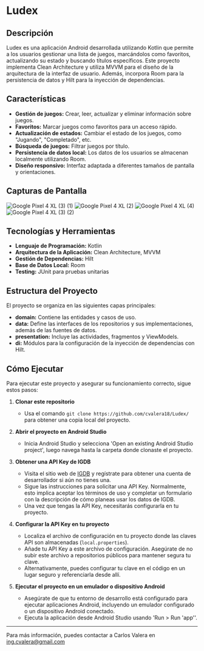 # Ludex

## Descripción
Ludex es una aplicación Android desarrollada utilizando Kotlin que permite a los usuarios gestionar una lista de juegos, marcándolos como favoritos, actualizando su estado y buscando títulos específicos. Este proyecto implementa Clean Architecture y utiliza MVVM para el diseño de la arquitectura de la interfaz de usuario. Además, incorpora Room para la persistencia de datos y Hilt para la inyección de dependencias.

## Características
- **Gestión de juegos:** Crear, leer, actualizar y eliminar información sobre juegos.
- **Favoritos:** Marcar juegos como favoritos para un acceso rápido.
- **Actualización de estados:** Cambiar el estado de los juegos, como "Jugando", "Completado", etc.
- **Búsqueda de juegos:** Filtrar juegos por título.
- **Persistencia de datos local:** Los datos de los usuarios se almacenan localmente utilizando Room.
- **Diseño responsivo:** Interfaz adaptada a diferentes tamaños de pantalla y orientaciones.

## Capturas de Pantalla
![Google Pixel 4 XL (3) (1)](https://github.com/cvalera18/Ludex/assets/57680708/4c20495b-d76f-493e-85c4-dfecd47dbb45) ![Google Pixel 4 XL (2)](https://github.com/cvalera18/Ludex/assets/57680708/62fdfd11-9ea1-4798-9556-a4541b8cc2d5) ![Google Pixel 4 XL (4)](https://github.com/cvalera18/Ludex/assets/57680708/313f30bb-219e-4b1f-8fc0-d1413bfaca47) ![Google Pixel 4 XL (3) (2)](https://github.com/cvalera18/Ludex/assets/57680708/8cbf15d9-b090-479f-a48f-46dd94c6bc87)

## Tecnologías y Herramientas
- **Lenguaje de Programación:** Kotlin
- **Arquitectura de la Aplicación:** Clean Architecture, MVVM
- **Gestión de Dependencias:** Hilt
- **Base de Datos Local:** Room
- **Testing:** JUnit para pruebas unitarias

## Estructura del Proyecto
El proyecto se organiza en las siguientes capas principales:

- **domain:** Contiene las entidades y casos de uso.
- **data:** Define las interfaces de los repositorios y sus implementaciones, además de las fuentes de datos.
- **presentation:** Incluye las actividades, fragmentos y ViewModels.
- **di:** Módulos para la configuración de la inyección de dependencias con Hilt.

## Cómo Ejecutar
Para ejecutar este proyecto y asegurar su funcionamiento correcto, sigue estos pasos:

1. **Clonar este repositorio**
   - Usa el comando `git clone https://github.com/cvalera18/Ludex/` para obtener una copia local del proyecto.
2. **Abrir el proyecto en Android Studio**
   - Inicia Android Studio y selecciona 'Open an existing Android Studio project', luego navega hasta la carpeta donde clonaste el proyecto.

3. **Obtener una API Key de IGDB**
   - Visita el sitio web de [IGDB](https://api.igdb.com/) y regístrate para obtener una cuenta de desarrollador si aún no tienes una.
   - Sigue las instrucciones para solicitar una API Key. Normalmente, esto implica aceptar los términos de uso y completar un formulario con la descripción de cómo planeas usar los datos de IGDB.
   - Una vez que tengas la API Key, necesitarás configurarla en tu proyecto.

4. **Configurar la API Key en tu proyecto**
   - Localiza el archivo de configuración en tu proyecto donde las claves API son almacenadas (`local.properties`).
   - Añade tu API Key a este archivo de configuración. Asegúrate de no subir este archivo a repositorios públicos para mantener segura tu clave.
   - Alternativamente, puedes configurar tu clave en el código en un lugar seguro y referenciarla desde allí.

5. **Ejecutar el proyecto en un emulador o dispositivo Android**
   - Asegúrate de que tu entorno de desarrollo está configurado para ejecutar aplicaciones Android, incluyendo un emulador configurado o un dispositivo Android conectado.
   - Ejecuta la aplicación desde Android Studio usando 'Run > Run 'app''.

---

Para más información, puedes contactar a Carlos Valera en ing.cvalera@gmail.com

